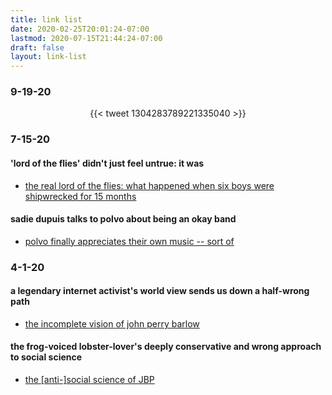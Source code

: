 ```yaml
---
title: link list
date: 2020-02-25T20:01:24-07:00
lastmod: 2020-07-15T21:44:24-07:00
draft: false
layout: link-list
---
```


### 9-19-20
<center> {{< tweet 1304283789221335040 >}} </center>


### 7-15-20  

#### 'lord of the flies' didn't just feel untrue: it was

* [the real lord of the flies: what happened when six boys were shipwrecked for 15 months](https://www.theguardian.com/books/2020/may/09/the-real-lord-of-the-flies-what-happened-when-six-boys-were-shipwrecked-for-15-months)

#### sadie dupuis talks to polvo about being an okay band

* [polvo finally appreciates their own music -- sort of](https://www.talkhouse.com/polvo-finally-appreciates-their-own-music-sort-of/)

### 4-1-20  

#### a legendary internet activist's world view sends us down a half-wrong path  

* [the incomplete vision of john perry barlow](https://slate.com/technology/2018/02/john-perry-barlow-gave-internet-activists-only-half-the-mission-they-need.amp?__twitter_impression=true)

#### the frog-voiced lobster-lover's deeply conservative and wrong approach to social science  

* [the [anti-]social science of JBP](https://drjordanbpeterson.ca/the-anti-social-science-of-jbp/)